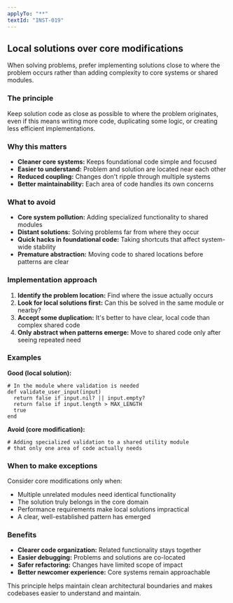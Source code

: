 ```yaml
---
applyTo: "**"
textId: "INST-019"
---
```


## Local solutions over core modifications

When solving problems, prefer implementing solutions close to where the problem occurs rather than adding complexity to core systems or shared modules.

### The principle

Keep solution code as close as possible to where the problem originates, even if this means writing more code, duplicating some logic, or creating less efficient implementations.

### Why this matters

- **Cleaner core systems:** Keeps foundational code simple and focused
- **Easier to understand:** Problem and solution are located near each other
- **Reduced coupling:** Changes don't ripple through multiple systems
- **Better maintainability:** Each area of code handles its own concerns

### What to avoid

- **Core system pollution:** Adding specialized functionality to shared modules
- **Distant solutions:** Solving problems far from where they occur
- **Quick hacks in foundational code:** Taking shortcuts that affect system-wide stability
- **Premature abstraction:** Moving code to shared locations before patterns are clear

### Implementation approach

1. **Identify the problem location:** Find where the issue actually occurs
2. **Look for local solutions first:** Can this be solved in the same module or nearby?
3. **Accept some duplication:** It's better to have clear, local code than complex shared code
4. **Only abstract when patterns emerge:** Move to shared code only after seeing repeated need

### Examples

**Good (local solution):**

```
# In the module where validation is needed
def validate_user_input(input)
  return false if input.nil? || input.empty?
  return false if input.length > MAX_LENGTH
  true
end
```

**Avoid (core modification):**

```
# Adding specialized validation to a shared utility module
# that only one area of code actually needs
```

### When to make exceptions

Consider core modifications only when:

- Multiple unrelated modules need identical functionality
- The solution truly belongs in the core domain
- Performance requirements make local solutions impractical
- A clear, well-established pattern has emerged

### Benefits

- **Clearer code organization:** Related functionality stays together
- **Easier debugging:** Problems and solutions are co-located
- **Safer refactoring:** Changes have limited scope of impact
- **Better newcomer experience:** Core systems remain approachable

This principle helps maintain clean architectural boundaries and makes codebases easier to understand and maintain.
